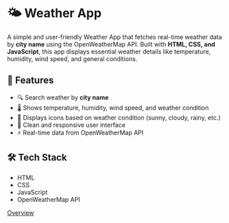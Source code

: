 # 🌤️ Weather App
A simple and user-friendly Weather App that fetches real-time weather data by **city name** using the OpenWeatherMap API. Built with **HTML, CSS, and JavaScript**, this app displays essential weather details like temperature, humidity, wind speed, and general conditions.

## 🔧 Features

- 🔍 Search weather by **city name**  
- 🌡️ Shows temperature, humidity, wind speed, and weather condition  
- 🌅 Displays icons based on weather condition (sunny, cloudy, rainy, etc.)  
- 📱 Clean and responsive user interface  
- ⚡ Real-time data from OpenWeatherMap API  

## 🛠️ Tech Stack

- HTML  
- CSS  
- JavaScript  
- OpenWeatherMap API

  
[Overview](https://github.com/user-attachments/assets/302ffdc3-c5b5-4b37-bb7a-07b8fcb7c1bd)







